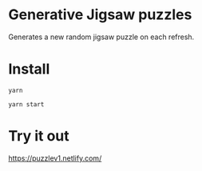 # Generative Jigsaw puzzles

Generates a new random jigsaw puzzle on each refresh.

# Install

`yarn`

`yarn start`

# Try it out 

https://puzzlev1.netlify.com/


